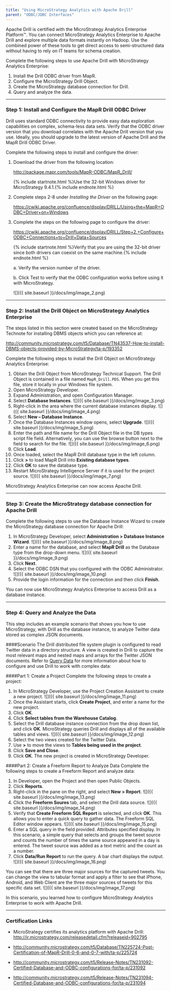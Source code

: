 ```yaml
---
title: "Using MicroStrategy Analytics with Apache Drill"
parent: "ODBC/JDBC Interfaces"
---
```

Apache Drill is certified with the MicroStrategy Analytics Enterprise Platform™. You can connect MicroStrategy Analytics Enterprise to Apache Drill and explore multiple data formats instantly on Hadoop. Use the combined power of these tools to get direct access to semi-structured data without having to rely on IT teams for schema creation.

Complete the following steps to use Apache Drill with MicroStrategy Analytics Enterprise:
 
1.  Install the Drill ODBC driver from MapR.
2.	Configure the MicroStrategy Drill Object.
3.	Create the MicroStrategy database connection for Drill.
4.	Query and analyze the data.

----------


### Step 1: Install and Configure the MapR Drill ODBC Driver 

Drill uses standard ODBC connectivity to provide easy data exploration capabilities on complex, schema-less data sets. Verify that the ODBC driver version that you download correlates with the Apache Drill version that you use. Ideally, you should upgrade to the latest version of Apache Drill and the MapR Drill ODBC Driver. 

Complete the following steps to install and configure the driver:

1.	Download the driver from the following location: 

    http://package.mapr.com/tools/MapR-ODBC/MapR_Drill/

    {% include startnote.html %}Use the 32-bit Windows driver for MicroStrategy 9.4.1.{% include endnote.html %}

2.	Complete steps 2-8 under *Installing the Driver* on the following page: 

    https://cwiki.apache.org/confluence/display/DRILL/Using+the+MapR+ODBC+Driver+on+Windows
3.	Complete the steps on the following page to configure the driver:

    https://cwiki.apache.org/confluence/display/DRILL/Step+2.+Configure+ODBC+Connections+to+Drill+Data+Sources 

    {% include startnote.html %}Verify that you are using the 32-bit driver since both drivers can coexist on the same machine.{% include endnote.html %} 

	a.	Verify the version number of the driver.

    	 
	b.	Click Test to verify that the ODBC configuration works before using it with MicroStrategy.

    ![]({{ site.baseurl }}/docs/img/image_2.png)

----------


### Step 2: Install the Drill Object on MicroStrategy Analytics Enterprise 
The steps listed in this section were created based on the MicroStrategy Technote for installing DBMS objects which you can reference at: 

http://community.microstrategy.com/t5/Database/TN43537-How-to-install-DBMS-objects-provided-by-MicroStrategy/ta-p/193352


Complete the following steps to install the Drill Object on MicroStrategy Analytics Enterprise:

1. Obtain the Drill Object from MicroStrategy Technical Support. The Drill Object is contained in a file named `MapR_Drill.PDS`. When you get this file, store it locally in your Windows file system.
2. Open MicroStrategy Developer. 
3. Expand Administration, and open Configuration Manager.
4. Select **Database Instances**.
   ![]({{ site.baseurl }}/docs/img/image_3.png)
5. Right-click in the area where the current database instances display. 
   ![]({{ site.baseurl }}/docs/img/image_4.png)
6. Select **New – Database Instance**. 
7. Once the Database Instances window opens, select **Upgrade**.
   ![]({{ site.baseurl }}/docs/img/image_5.png)
8. Enter the path and file name for the Drill Object file in the DB types script file field. Alternatively, you can use the browse button next to the field to search for the file. 
   ![]({{ site.baseurl }}/docs/img/image_6.png)
9.  Click **Load**. 
10.	Once loaded, select the MapR Drill database type in the left column.
11.	Click **>** to load MapR Drill into **Existing database types**. 
12.	Click **OK** to save the database type.
13.	Restart MicroStrategy Intelligence Server if it is used for the project source.
   ![]({{ site.baseurl }}/docs/img/image_7.png)

MicroStrategy Analytics Enterprise can now access Apache Drill.


----------

### Step 3: Create the MicroStrategy database connection for Apache Drill
Complete the following steps to use the Database Instance Wizard to create the MicroStrategy database connection for Apache Drill:

1. In MicroStrategy  Developer, select **Administration > Database Instance Wizard**.
   ![]({{ site.baseurl }}/docs/img/image_8.png)
2. Enter a name for the database, and select **MapR Drill** as the Database type from the drop-down menu.
   ![]({{ site.baseurl }}/docs/img/image_9.png)
3. Click **Next**. 
4. Select the ODBC DSN that you configured with the ODBC Administrator.
   ![]({{ site.baseurl }}/docs/img/image_10.png)
5. Provide the login information for the connection and then click **Finish**.

You can now use MicroStrategy Analytics Enterprise to access Drill as a database instance. 

----------


### Step 4: Query and Analyze the Data
This step includes an example scenario that shows you how to use MicroStrategy, with Drill as the database instance, to analyze Twitter data stored as complex JSON documents. 

####Scenario
The Drill distributed file system plugin is configured to read Twitter data in a directory structure. A view is created in Drill to capture the most relevant maps and nested maps and arrays for the Twitter JSON documents. Refer to [Query Data](/docs/query-data-introduction/) for more information about how to configure and use Drill to work with complex data:

####Part 1: Create a Project
Complete the following steps to create a project:

1. In MicroStrategy Developer, use the Project Creation Assistant to create a new project.
   ![]({{ site.baseurl }}/docs/img/image_11.png)
2.  Once the Assistant starts, click **Create Project**, and enter a name for the new project. 
3.	Click **OK**. 
4.	Click **Select tables from the Warehouse Catalog**. 
5.	Select the Drill database instance connection from the drop down list, and click **OK**.	MicroStrategy queries Drill and displays all of the available tables and views.
   ![]({{ site.baseurl }}/docs/img/image_12.png)
6.	Select the two views created for the Twitter Data.
7.	Use **>** to move the views to **Tables being used in the project**. 
8.	Click **Save and Close**.
9.	Click **OK**. The new project is created in MicroStrategy Developer. 

####Part 2: Create a Freeform Report to Analyze Data
Complete the following steps to create a Freeform Report and analyze data:

1.	In Developer, open the Project and then open Public Objects.
2.	Click **Reports**.
3.	Right-click in the pane on the right, and select **New > Report**.
   ![]({{ site.baseurl }}/docs/img/image_13.png)
4.	Click the **Freeform Soures** tab, and select the Drill data source.
   ![]({{ site.baseurl }}/docs/img/image_14.png)
5.	Verify that **Create Freeform SQL Report** is selected, and click **OK**. This allows you to enter a quick query to gather data. The Freeform SQL Editor window appears.
   ![]({{ site.baseurl }}/docs/img/image_15.png)
6.	Enter a SQL query in the field provided. Attributes specified display. 
In this scenario, a simple query that selects and groups the tweet source and counts the number of times the same source appeared in a day is entered. The tweet source was added as a text metric and the count as a number. 
7.	Click **Data/Run Report** to run the query. A bar chart displays the output.
   ![]({{ site.baseurl }}/docs/img/image_16.png)

You can see that there are three major sources for the captured tweets. You can change the view to tabular format and apply a filter to see that iPhone, Android, and Web Client are the three major sources of tweets for this specific data set.
![]({{ site.baseurl }}/docs/img/image_17.png)

In this scenario, you learned how to configure MicroStrategy Analytics Enterprise to work with Apache Drill. 

----------

### Certification Links

* MicroStrategy certifies its analytics platform with Apache Drill: http://ir.microstrategy.com/releasedetail.cfm?releaseid=902795

* http://community.microstrategy.com/t5/Database/TN225724-Post-Certification-of-MapR-Drill-0-6-and-0-7-with/ta-p/225724

* http://community.microstrategy.com/t5/Release-Notes/TN231092-Certified-Database-and-ODBC-configurations-for/ta-p/231092

* http://community.microstrategy.com/t5/Release-Notes/TN231094-Certified-Database-and-ODBC-configurations-for/ta-p/231094   

